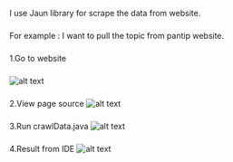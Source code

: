 I use Jaun library for scrape the data from website. 
### 
For example : I want to pull the topic from pantip website.
###
1.Go to website
###
![alt text](https://user-images.githubusercontent.com/38108913/38378687-abe49b7e-3928-11e8-8aa4-ebc951ad16f5.png)
###
2.View page source
![alt text](https://user-images.githubusercontent.com/38108913/38379223-4069d2ea-392a-11e8-828c-93a296cc2092.png)
###
3.Run crawlData.java
![alt text](https://user-images.githubusercontent.com/38108913/38379332-9ae81dc6-392a-11e8-99dc-88c4a99529a6.png)
###
4.Result from IDE
![alt text](https://user-images.githubusercontent.com/38108913/38379557-430e137a-392b-11e8-99f8-17d70fa60509.png)
